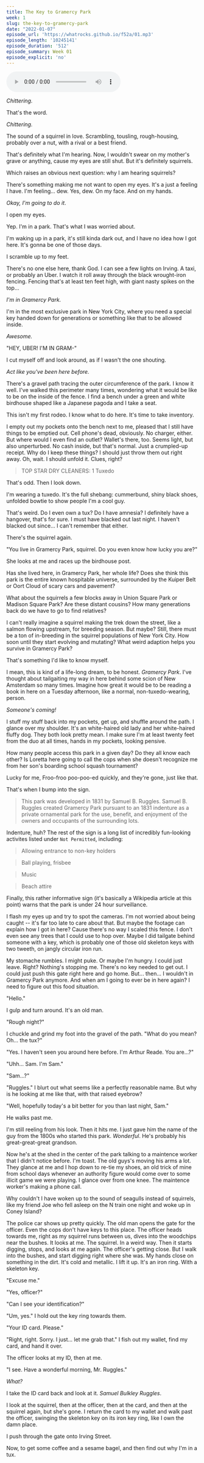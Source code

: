 ```yaml
---
title: The Key to Gramercy Park
week: 1
slug: the-key-to-gramercy-park
date: "2022-01-07"
episode_url: 'https://whatrocks.github.io/f52a/01.mp3'
episode_length: '10245141'
episode_duration: '512'
episode_summary: Week 01
episode_explicit: 'no'
---
```


<audio controls="controls">
  <source type="audio/mp3" src="https://whatrocks.github.io/f52a/01.mp3"></source>
</audio>

*Chittering.*

That's the word.

*Chittering.*

The sound of a squirrel in love. Scrambling, tousling, rough-housing, probably over a nut, with a rival or a best friend. 

That's definitely what I'm hearing. Now, I wouldn't swear on my mother's grave or anything, cause my eyes are still shut. But it's definitely squirrels.

Which raises an obvious next question: why I am hearing squirrels?

There's something making me not want to open my eyes. It's a just a feeling I have. I'm feeling... dew. Yes, dew. On my face. And on my hands.

*Okay, I'm going to do it*.

I open my eyes.

Yep. I'm in a park. That's what I was worried about.

I'm waking up in a park, it's still kinda dark out, and I have no idea how I got here. It's gonna be one of those days.

I scramble up to my feet.

There's no one else here, thank God. I can see a few lights on Irving. A taxi, or probably an Uber. I watch it roll away through the black wrought-iron fencing. Fencing that's at least ten feet high, with giant nasty spikes on the top...

*I'm in Gramercy Park.*

I'm in the most exclusive park in New York City, where you need a special key handed down for generations or something like that to be allowed inside.

*Awesome.*

"HEY, UBER! I'M IN GRAM-"

I cut myself off and look around, as if I wasn't the one shouting. 

*Act like you've been here before.*

There's a gravel path tracing the outer circumference of the park. I know it well. I've walked this perimeter many times, wondering what it would be like to be on the inside of the fence. I find a bench under a green and white birdhouse shaped like a Japanese pagoda and I take a seat.

This isn't my first rodeo. I know what to do here. It's time to take inventory. 

I empty out my pockets onto the bench next to me, pleased that I still have things to be emptied out. Cell phone's dead, obviously. No charger, either. But where would I even find an outlet? Wallet's there, too. Seems light, but also unperturbed. No cash inside, but that's normal. Just a crumpled-up receipt. Why do I keep these things? I should just throw them out right away. Oh, wait. I should unfold it. Clues, right?


> TOP STAR DRY CLEANERS: 1 Tuxedo


That's odd. Then I look down.

I'm wearing a tuxedo. It's the full shebang: cummerbund, shiny black shoes, unfolded bowtie to show people I'm a cool guy.

That's weird. Do I even own a tux? Do I have amnesia? I definitely have a hangover, that's for sure. I must have blacked out last night. I haven't blacked out since... I can't remember that either. 

There's the squirrel again.

"You live in Gramercy Park, squirrel. Do you even know how lucky you are?"

She looks at me and races up the birdhouse post.

Has she lived here, in Gramercy Park, her whole life? Does she think this park is the entire known hospitable universe, surrounded by the Kuiper Belt or Oort Cloud of scary cars and pavement?

What about the squirrels a few blocks away in Union Square Park or Madison Square Park? Are these distant cousins? How many generations back do we have to go to find relatives? 

I can't really imagine a squirrel making the trek down the street, like a salmon flowing upstream, for breeding season. But maybe? Still, there must be a ton of in-breeding in the squirrel populations of New York City. How soon until they start evolving and mutating? What weird adaption helps you survive in Gramercy Park? 

That's something I'd like to know myself.

I mean, this is kind of a life-long dream, to be honest. *Gramercy Park*. I've thought about tailgaiting my way in here behind some scion of New Amsterdam so many times. Imagine how great it would be to be reading a book in here on a Tuesday afternoon, like a normal, non-tuxedo-wearing, person.

*Someone's coming!*

I stuff my stuff back into my pockets, get up, and shuffle around the path. I glance over my shoulder. It's an white-haired old lady and her white-haired fluffy dog. They both look pretty mean. I make sure I'm at least twenty feet from the duo at all times, hands in my pockets, looking pensive.

How many people access this park in a given day? Do they all know each other? Is Loretta here going to call the cops when she doesn't recognize me from her son's boarding school squash tournament? 

Lucky for me, Froo-froo  poo-poo-ed quickly, and they're gone, just like that.

That's when I bump into the sign.

> This park was developed in 1831 by Samuel B. Ruggles. Samuel B. Ruggles created Gramercy Park pursuant to an 1831 indenture as a private ornamental park for the use, benefit, and enjoyment of the owners and occupants of the surrounding lots.

Indenture, huh? The rest of the sign is a long list of incredibly fun-looking activites listed under `Not Permitted`, including:

> Allowing entrance to non-key holders

> Ball playing, frisbee

> Music

> Beach attire

Finally, this rather informative sign (it's basically a Wikipedia article at this point) warns that the park is under 24 hour surveillance. 

I flash my eyes up and try to spot the cameras. I'm not worried about being caught -- it's far too late to care about that. But maybe the footage can explain how I got in here? Cause there's no way I scaled this fence. I don't even see any trees that I could use to hop over. Maybe I did tailgate behind someone with a key, which is probably one of those old skeleton keys with two tweeth, on jangly circular iron run.

My stomache rumbles. I might puke. Or maybe I'm hungry. I could just leave. Right? Nothing's stopping me. There's no key needed to get out. I could just push this gate right here and go home. But... then... I wouldn't in Gramercy Park anymore. And when am I going to ever be in here again? I need to figure out this food situation.

"Hello."

I gulp and turn around. It's an old man.

"Rough night?"

I chuckle and grind my foot into the gravel of the path. "What do you mean? Oh... the tux?"

"Yes. I haven't seen you around here before. I'm Arthur Reade. You are...?"

"Uhh... Sam. I'm Sam."

"Sam...?"

"Ruggles." I blurt out what seems like a perfectly reasonable name. But why is he looking at me like that, with that raised eyebrow?

"Well, hopefully today's a bit better for you than last night, Sam." 

He walks past me. 

I'm still reeling from his look. Then it hits me. I just gave him the name of the guy from the 1800s who started this park. *Wonderful*. He's probably his great-great-great grandson.

Now he's at the shed in the center of the park talking to a maintence worker that I didn't notice before. I'm toast. The old guys's moving his arms a lot. They glance at me and I hop down to re-tie my shoes, an old trick of mine from school days whenever an authority figure would come over to some illicit game we were playing. I glance over from one knee. The maintence worker's making a phone call.

Why couldn't I have woken up to the sound of seagulls instead of squirrels, like my friend Joe who fell asleep on the N train one night and woke up in Coney Island?

The police car shows up pretty quickly. The old man opens the gate for the officer. Even the cops don't have keys to this place. The officer heads towards me, right as my squirrel runs between us, dives into the woodchips near the bushes. It looks at me. The squirrel. In a weird way. Then it starts digging, stops, and looks at me again. The officer's getting close. But I walk into the bushes, and start digging right where she was. My hands close on something in the dirt. It's cold and metallic. I lift it up. It's an iron ring. With a skeleton key.

"Excuse me."

"Yes, officer?"

"Can I see your identification?"

"Um, yes." I hold out the key ring towards them.

"Your ID card. Please."

"Right, right. Sorry. I just... let me grab that." I fish out my wallet, find my card, and hand it over.

The officer looks at my ID, then at me.

"I see. Have a wonderful morning, Mr. Ruggles."

*What?*

I take the ID card back and look at it. *Samuel Bulkley Ruggles*.

I look at the squirrel, then at the officer, then at the card, and then at the squirrel again, but she's gone. I return the card to my wallet and walk past the officer, swinging the skeleton key on its iron key ring, like I own the damn place.

I push through the gate onto Irving Street.

Now, to get some coffee and a sesame bagel, and then find out why I'm in a tux.